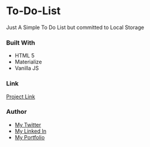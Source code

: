 # To-Do-List
Just A Simple To Do List but committed to Local Storage

### Built With
<ul>
  <li> HTML 5 </LI>
  <li> Materialize </li>
  <li> Vanilla JS </LI>
 </ul>
 
 ### Link
 <a href = "https://dammy-craetodolist.netlify.app/"> Project Link </a>
 
 ### Author
 <ul>
  <li><a href = "https://twitter.com/@kida_bells">My Twitter </a></li>
  <li><a href = "www.linkedin.com/in/damilola1732">My Linked In </a></li>
  <li><a href = "https://dammy-crae.netlify.app/">My Portfolio </a></li>
  
  </ul>
